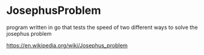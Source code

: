 # JosephusProblem
program written in go that tests the speed of two different ways to solve the josephus problem 

https://en.wikipedia.org/wiki/Josephus_problem
